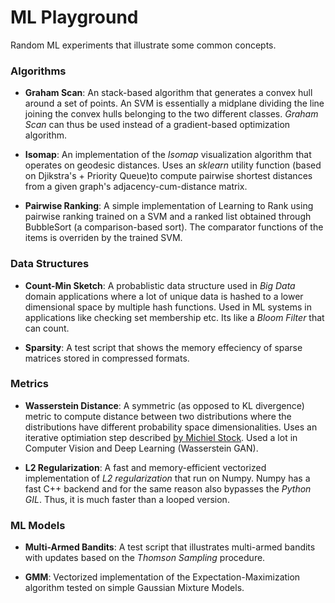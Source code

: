 # ML Playground
Random ML experiments that illustrate some common concepts.


### Algorithms

* __Graham Scan__: An stack-based algorithm that generates a convex hull around a set of points. An SVM is essentially a midplane dividing the line joining the convex hulls belonging to the two different classes. _Graham Scan_ can thus be used instead of a gradient-based optimization algorithm. 

* __Isomap__: An implementation of the _Isomap_ visualization algorithm that operates on geodesic distances. Uses an _sklearn_ utility function (based on Djikstra's + Priority Queue)to compute pairwise shortest distances from a given graph's adjacency-cum-distance matrix.

* __Pairwise Ranking__: A simple implementation of Learning to Rank using pairwise ranking trained on a SVM and a ranked list obtained through BubbleSort (a comparison-based sort). The comparator functions of the items is overriden by the trained SVM.

### Data Structures

* __Count-Min Sketch__: A probablistic data structure used in _Big Data_ domain applications where a lot of unique data is hashed to a lower dimensional space by multiple hash functions. Used in ML systems in applications like checking set membership etc. Its like a _Bloom Filter_ that can count.

* __Sparsity__: A test script that shows the memory effeciency of sparse matrices stored in compressed formats.


### Metrics

* __Wasserstein Distance__: A symmetric (as opposed to KL divergence) metric to compute distance between two distributions where the distributions have different probability space dimensionalities. Uses an iterative optimiation step described [by Michiel Stock](https://michielstock.github.io/OptimalTransport/). Used a lot in Computer Vision and Deep Learning (Wasserstein GAN).

* __L2 Regularization__: A fast and memory-efficient vectorized implementation of _L2 regularization_ that run on Numpy. Numpy has a fast C++ backend and for the same reason also bypasses the _Python GIL_. Thus, it is much faster than a looped version.


### ML Models 

* __Multi-Armed Bandits__: A test script that illustrates multi-armed bandits with updates based on the _Thomson Sampling_ procedure.

* __GMM__: Vectorized implementation of the Expectation-Maximization algorithm tested on simple Gaussian Mixture Models.
